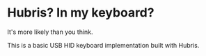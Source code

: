 # Hubris? In my keyboard?

It's more likely than you think.

This is a basic USB HID keyboard implementation built with Hubris.
